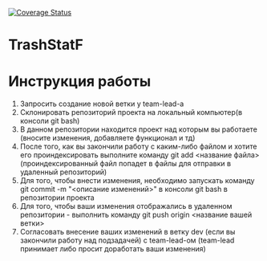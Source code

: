 
[![Coverage Status](https://coveralls.io/repos/github/ValentinaSimonova20/TrashStatF/badge.svg?branch=master)](https://coveralls.io/github/ValentinaSimonova20/TrashStatF?branch=master)




# TrashStatF
# Инструкция работы
1. Запросить создание новой ветки у team-lead-а
2. Склонировать репозиторий проекта на локальный компьютер(в консоли git bash)
3. В данном репозитории находится проект над которым вы работаете (вносите изменения, добавляете функционал и тд)
3. После того, как вы закончили работу с каким-либо файлом и хотите его проиндексировать выполните команду git add <название файла> (проиндексированный файл попадет в файлы для отправки в удаленный репозиторий)
4. Для того, чтобы внести изменения, необходимо запускать команду git commit -m "<описание изменений>" в консоли git bash в репозитории проекта
5. Для того, чтобы ваши изменения отображались в удаленном репозитории - выполнить команду git push origin <название вашей ветки>
6. Согласовать внесение ваших изменений в ветку dev (если вы закончили работу над подзадачей) с team-lead-ом (team-lead принимает либо просит доработать ваши изменения)
